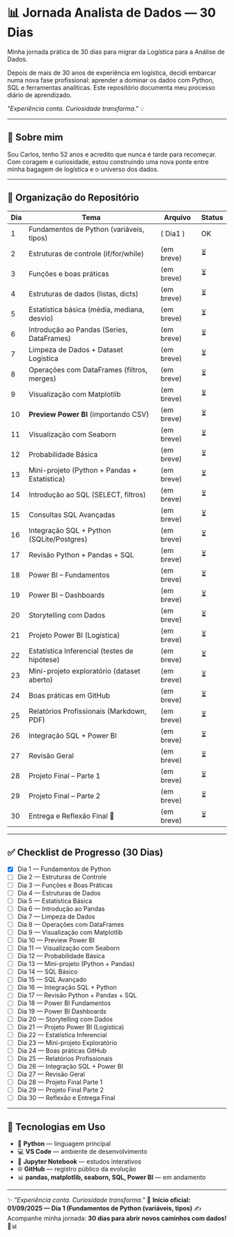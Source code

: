 # 📊 Jornada Analista de Dados — 30 Dias  
Minha jornada prática de 30 dias para migrar da Logística para a Análise de Dados.  

Depois de mais de 30 anos de experiência em logística, decidi embarcar numa nova fase profissional: aprender a dominar os dados com Python, SQL e ferramentas analíticas. Este repositório documenta meu processo diário de aprendizado.  

*"Experiência conta. Curiosidade transforma."* 💡  

---

## 🧭 Sobre mim  
Sou Carlos, tenho 52 anos e acredito que nunca é tarde para recomeçar.  
Com coragem e curiosidade, estou construindo uma nova ponte entre minha bagagem de logística e o universo dos dados.  

---

## 📂 Organização do Repositório  

| Dia | Tema | Arquivo | Status |
|-----|------|---------|--------|
| 1   | Fundamentos de Python (variáveis, tipos) | (  Dia1  ) |  OK  |
| 2   | Estruturas de controle (if/for/while)   | (em breve) |  ⏳  |
| 3   | Funções e boas práticas | (em breve) |  ⏳  |
| 4   | Estruturas de dados (listas, dicts) | (em breve) |  ⏳  |
| 5   | Estatística básica (média, mediana, desvio) | (em breve) |  ⏳  |
| 6   | Introdução ao Pandas (Series, DataFrames) | (em breve) |  ⏳  |
| 7   | Limpeza de Dados + Dataset Logística | (em breve) |  ⏳  |
| 8   | Operações com DataFrames (filtros, merges) | (em breve) |  ⏳  |
| 9   | Visualização com Matplotlib | (em breve) |  ⏳  |
| 10  | **Preview Power BI** (importando CSV) | (em breve) |  ⏳  |
| 11  | Visualização com Seaborn | (em breve) |  ⏳  |
| 12  | Probabilidade Básica | (em breve) |  ⏳  |
| 13  | Mini-projeto (Python + Pandas + Estatística) | (em breve) |  ⏳  |
| 14  | Introdução ao SQL (SELECT, filtros) | (em breve) |  ⏳  |
| 15  | Consultas SQL Avançadas | (em breve) |  ⏳  |
| 16  | Integração SQL + Python (SQLite/Postgres) | (em breve) |  ⏳  |
| 17  | Revisão Python + Pandas + SQL | (em breve) |  ⏳  |
| 18  | Power BI – Fundamentos | (em breve) |  ⏳  |
| 19  | Power BI – Dashboards | (em breve) |  ⏳  |
| 20  | Storytelling com Dados | (em breve) |  ⏳  |
| 21  | Projeto Power BI (Logística) | (em breve) |  ⏳  |
| 22  | Estatística Inferencial (testes de hipótese) | (em breve) |  ⏳  |
| 23  | Mini-projeto exploratório (dataset aberto) | (em breve) |  ⏳  |
| 24  | Boas práticas em GitHub | (em breve) |  ⏳  |
| 25  | Relatórios Profissionais (Markdown, PDF) | (em breve) |  ⏳  |
| 26  | Integração SQL + Power BI | (em breve) |  ⏳  |
| 27  | Revisão Geral | (em breve) |  ⏳  |
| 28  | Projeto Final – Parte 1 | (em breve) |  ⏳  |
| 29  | Projeto Final – Parte 2 | (em breve) |  ⏳  |
| 30  | Entrega e Reflexão Final 🎯 | (em breve) |  ⏳  |

---

## ✅ Checklist de Progresso (30 Dias)  

- [x] Dia 1 — Fundamentos de Python  
- [ ] Dia 2 — Estruturas de Controle  
- [ ] Dia 3 — Funções e Boas Práticas  
- [ ] Dia 4 — Estruturas de Dados  
- [ ] Dia 5 — Estatística Básica  
- [ ] Dia 6 — Introdução ao Pandas  
- [ ] Dia 7 — Limpeza de Dados  
- [ ] Dia 8 — Operações com DataFrames  
- [ ] Dia 9 — Visualização com Matplotlib  
- [ ] Dia 10 — Preview Power BI  
- [ ] Dia 11 — Visualização com Seaborn  
- [ ] Dia 12 — Probabilidade Básica  
- [ ] Dia 13 — Mini-projeto (Python + Pandas)  
- [ ] Dia 14 — SQL Básico  
- [ ] Dia 15 — SQL Avançado  
- [ ] Dia 16 — Integração SQL + Python  
- [ ] Dia 17 — Revisão Python + Pandas + SQL  
- [ ] Dia 18 — Power BI Fundamentos  
- [ ] Dia 19 — Power BI Dashboards  
- [ ] Dia 20 — Storytelling com Dados  
- [ ] Dia 21 — Projeto Power BI (Logística)  
- [ ] Dia 22 — Estatística Inferencial  
- [ ] Dia 23 — Mini-projeto Exploratório  
- [ ] Dia 24 — Boas práticas GitHub  
- [ ] Dia 25 — Relatórios Profissionais  
- [ ] Dia 26 — Integração SQL + Power BI  
- [ ] Dia 27 — Revisão Geral  
- [ ] Dia 28 — Projeto Final Parte 1  
- [ ] Dia 29 — Projeto Final Parte 2  
- [ ] Dia 30 — Reflexão e Entrega Final  

---

## 🧪 Tecnologias em Uso  
- 🐍 **Python** — linguagem principal  
- 💻 **VS Code** — ambiente de desenvolvimento  
- 📓 **Jupyter Notebook** — estudos interativos  
- 🌐 **GitHub** — registro público da evolução  
- 📊 **pandas, matplotlib, seaborn, SQL, Power BI** — em andamento  

---

✨ *"Experiência conta. Curiosidade transforma."* 
🚀 **Início oficial: 01/09/2025 — Dia 1 (Fundamentos de Python (variáveis, tipos)** 
✍️ Acompanhe minha jornada: **30 dias para abrir novos caminhos com dados!** 💪📊  
